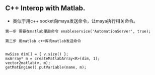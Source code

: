 ## C++ Interop with Matlab.

- 类似于用c++ socket向maya发送命令，让maya执行相关命令。

```
第一步 需要在matlab里敲命令 enableservice('AutomationServer', true);

第二步 用matlab c++库向matlab发送命令


mwSize dim[] = { v.size() };
mxArray* m = createMatlabArray<R>(dim, 1);
vector2matlab(v, m);
getMatEngine().putVariable(name, m);

  
```
